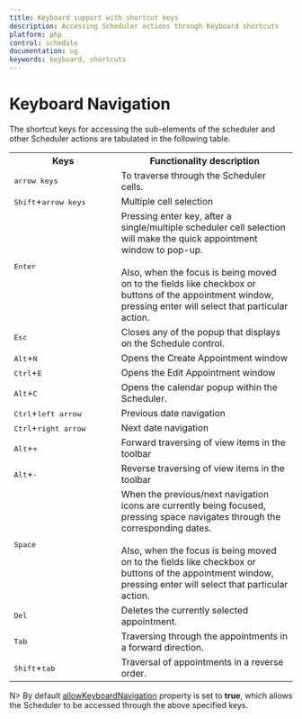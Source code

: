 ```yaml
---
title: Keyboard support with shortcut keys
description: Accessing Scheduler actions through Keyboard shortcuts 
platform: php
control: schedule
documentation: ug
keywords: keyboard, shortcuts
---
```

# Keyboard Navigation

The shortcut keys for accessing the sub-elements of the scheduler and other Scheduler actions are tabulated in the following table.

<table>
    <tr>
        <th>Keys</th>
        <th>Functionality description</th>
    </tr>
    <tr>
        <td width="175">
            <kbd>arrow keys</kbd>
        </td>
        <td>To traverse through the Scheduler cells.</td>
    </tr>
    <tr>
        <td>
            <kbd>Shift</kbd>+<kbd>arrow keys</kbd>
        </td>
        <td>Multiple cell selection</td>
    </tr>
    <tr>
        <td>
            <kbd>Enter</kbd>
        </td>
        <td>Pressing enter key, after a single/multiple scheduler cell selection will make the quick appointment window to pop-up.<br/><br/>Also, when the focus is being moved on to the fields like checkbox or buttons of the appointment window, pressing enter will select that particular action. </td>
    </tr>
    <tr>
        <td>
            <kbd>Esc</kbd>
        </td>
        <td>Closes any of the popup that displays on the Schedule control.</td>
    </tr>
    <tr>
        <td>
            <kbd>Alt</kbd>+<kbd>N</kbd>
        </td>
        <td>Opens the Create Appointment window</td>
    </tr>
    <tr>
        <td>
            <kbd>Ctrl</kbd>+<kbd>E</kbd>
        </td>
        <td>Opens the Edit Appointment window</td>
    </tr>
    <tr>
        <td>
            <kbd>Alt</kbd>+<kbd>C</kbd>
        </td>
        <td>Opens the calendar popup within the Scheduler.</td>
    </tr>
    <tr>
        <td>
            <kbd>Ctrl</kbd>+<kbd>left arrow</kbd>
        </td>
        <td>Previous date navigation</td>
    </tr>
    <tr>
        <td>
            <kbd>Ctrl</kbd>+<kbd>right arrow</kbd>
        </td>
        <td>Next date navigation</td>
    </tr>
    <tr>
        <td>
            <kbd>Alt</kbd>+<kbd>+</kbd>
        </td>
        <td>Forward traversing of view items in the toolbar</td>
    </tr>
    <tr>
        <td>
            <kbd>Alt</kbd>+<kbd>-</kbd>
        </td>
        <td>Reverse traversing of view items in the toolbar</td>
    </tr>
    <tr>
        <td>
            <kbd>Space</kbd>
        </td>
        <td>When the previous/next navigation icons are currently being focused, pressing space navigates through the corresponding dates.<br/><br/>Also, when the focus is being moved on to the fields like checkbox or buttons of the appointment window, pressing enter will select that particular action.</td>
    </tr>
    <tr>
        <td>
            <kbd>Del</kbd>
        </td>
        <td>Deletes the currently selected appointment.</td>
    </tr>
    <tr>
        <td>
            <kbd>Tab</kbd>
        </td>
        <td>Traversing through the appointments in a forward direction.</td>
    </tr>
    <tr>
        <td>
            <kbd>Shift</kbd>+<kbd>tab</kbd>
        </td>
        <td>Traversal of appointments in a reverse order.</td>
    </tr>
</table>

N> By default [allowKeyboardNavigation](/api/js/ejschedule#members:allowkeyboardnavigation) property is set to **true**, which allows the Scheduler to be accessed through the above specified keys.
